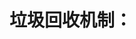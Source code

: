 <!--
 * @Description:
 * @Author: 曹俊
 * @Date: 2022-10-21 15:00:31
 * @LastEditors: 曹俊
 * @LastEditTime: 2022-10-21 16:04:55
-->

# 垃圾回收机制：
